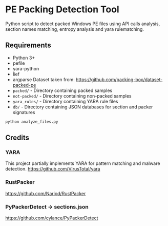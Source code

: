 # PE Packing Detection Tool

Python script to detect packed Windows PE files using API calls analysis, section names matching, entropy analysis and yara rulematching. 

## Requirements

- Python 3+
- pefile
- yara-python
- lief
- argparse
Dataset taken from: https://github.com/packing-box/dataset-packed-pe
- `packed/` - Directory containing packed samples
- `not-packed/` - Directory containing non-packed samples
- `yara_rules/` - Directory containing YARA rule files
- `db/` - Directory containing JSON databases for section and packer signatures


```bash
python analyze_files.py
```

## Credits

### YARA
This project partially  implements YARA for pattern matching and malware detection.  https://github.com/VirusTotal/yara

### RustPacker
https://github.com/Nariod/RustPacker 


### PyPackerDetect -> sections.json
https://github.com/cylance/PyPackerDetect